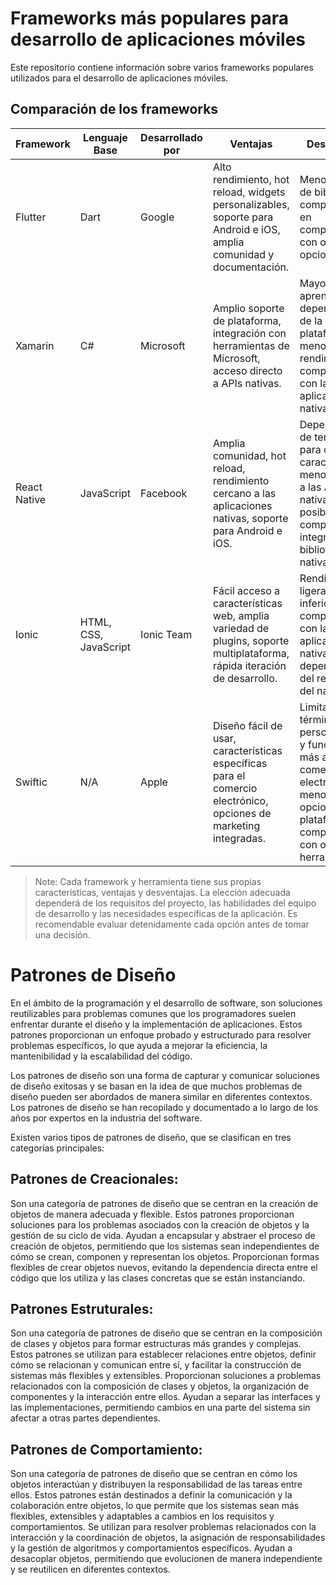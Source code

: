 # Frameworks más populares para desarrollo de aplicaciones móviles

Este repositorio contiene información sobre varios frameworks populares utilizados para el desarrollo de aplicaciones móviles.

## Comparación de los frameworks

| Framework   | Lenguaje Base            | Desarrollado por | Ventajas          | Desventajas      |
|-------------|--------------------------|------------------|-------------------|------------------|
| Flutter     | Dart                     | Google           |Alto rendimiento, hot reload, widgets personalizables, soporte para Android e iOS, amplia comunidad y documentación.| Menor número de bibliotecas y componentes en comparación con otras opciones.|
| Xamarin     | C#                       | Microsoft        |Amplio soporte de plataforma, integración con herramientas de Microsoft, acceso directo a APIs nativas.|Mayor curva de aprendizaje, dependencia de la plataforma y menor rendimiento en comparación con las aplicaciones nativas.|
| React Native| JavaScript               | Facebook         |Amplia comunidad, hot reload, rendimiento cercano a las aplicaciones nativas, soporte para Android e iOS.|Dependencia de terceros para ciertas características, menor acceso a las API nativas y posible complejidad al integrar bibliotecas nativas.|
| Ionic       | HTML, CSS, JavaScript    | Ionic Team       |Fácil acceso a características web, amplia variedad de plugins, soporte multiplataforma, rápida iteración de desarrollo.| Rendimiento ligeramente inferior en comparación con las aplicaciones nativas, dependencia del rendimiento del navegador.|
| Swiftic     | N/A                      | Apple            |Diseño fácil de usar, características específicas para el comercio electrónico, opciones de marketing integradas.|Limitado en términos de personalización y funcionalidad más allá del comercio electrónico, menos opciones de plataforma en comparación con otras herramientas.|

> Note: Cada framework y herramienta tiene sus propias características, ventajas y desventajas. La elección adecuada dependerá de los requisitos del proyecto, las habilidades del equipo de desarrollo y las necesidades específicas de la aplicación. Es recomendable evaluar detenidamente cada opción antes de tomar una decisión.

# Patrones de Diseño

En el ámbito de la programación y el desarrollo de software, son soluciones reutilizables para problemas comunes que los programadores suelen enfrentar durante el diseño y la implementación de aplicaciones. Estos patrones proporcionan un enfoque probado y estructurado para resolver problemas específicos, lo que ayuda a mejorar la eficiencia, la mantenibilidad y la escalabilidad del código.

Los patrones de diseño son una forma de capturar y comunicar soluciones de diseño exitosas y se basan en la idea de que muchos problemas de diseño pueden ser abordados de manera similar en diferentes contextos. Los patrones de diseño se han recopilado y documentado a lo largo de los años por expertos en la industria del software.

Existen varios tipos de patrones de diseño, que se clasifican en tres categorías principales:

## Patrones de Creacionales: 
Son una categoría de patrones de diseño que se centran en la creación de objetos de manera adecuada y flexible. Estos patrones proporcionan soluciones para los problemas asociados con la creación de objetos y la gestión de su ciclo de vida. Ayudan a encapsular y abstraer el proceso de creación de objetos, permitiendo que los sistemas sean independientes de cómo se crean, componen y representan los objetos. Proporcionan formas flexibles de crear objetos nuevos, evitando la dependencia directa entre el código que los utiliza y las clases concretas que se están instanciando.

## Patrones Estruturales:
Son una categoría de patrones de diseño que se centran en la composición de clases y objetos para formar estructuras más grandes y complejas. Estos patrones se utilizan para establecer relaciones entre objetos, definir cómo se relacionan y comunican entre sí, y facilitar la construcción de sistemas más flexibles y extensibles. Proporcionan soluciones a problemas relacionados con la composición de clases y objetos, la organización de componentes y la interacción entre ellos. Ayudan a separar las interfaces y las implementaciones, permitiendo cambios en una parte del sistema sin afectar a otras partes dependientes.

## Patrones de Comportamiento:
Son una categoría de patrones de diseño que se centran en cómo los objetos interactúan y distribuyen la responsabilidad de las tareas entre ellos. Estos patrones están destinados a definir la comunicación y la colaboración entre objetos, lo que permite que los sistemas sean más flexibles, extensibles y adaptables a cambios en los requisitos y comportamientos. Se utilizan para resolver problemas relacionados con la interacción y la coordinación de objetos, la asignación de responsabilidades y la gestión de algoritmos y comportamientos específicos. Ayudan a desacoplar objetos, permitiendo que evolucionen de manera independiente y se reutilicen en diferentes contextos.


